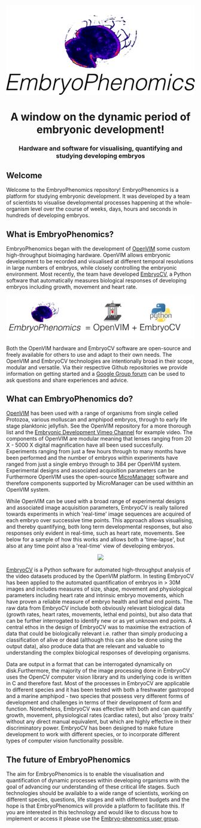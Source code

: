 <p align="center">
<img src="assets/embryophenomicslogo.png" width="600"/>
<h1 align="center">A window on the dynamic period of embryonic development!</h1>
<h3 align="center">Hardware and software for visualising, quantifying and studying developing embryos</h3>
</p>

## Welcome
Welcome to the EmbryoPhenomics repository! EmbryoPhenomics is a platform for studying embryonic development. It was developed by a team of scientists to visualise developmental processes happening at the whole-organism level over the course of weeks, days, hours and seconds in hundreds of developing embryos. 

## What is EmbryoPhenomics?
EmbryoPhenomics began with the development of [OpenVIM](http://www.openvim.org) some custom high-throughput bioimaging hardware. OpenVIM allows embryonic development to be recorded and visualised at different temporal resolutions in large numbers of embryos, while closely controlling the embryonic environment. Most recently, the team have developed [EmbryoCV](http://www.embryocv.org), a Python software that automatically measures biological responses of developing embryos including growth, movement and heart rate.

<img src="assets/EmbryoPhenomicsLogic.png" width="800"/>

Both the OpenVIM hardware and EmbryoCV software are open-source and freely available for others to use and adapt to their own needs. The OpenVIM and EmbryoCV technologies are intentionally broad in their scope, modular and versatile. Via their respective Github repositories we provide information on getting started and a [Google Group forum](https://groups.google.com/forum/#!forum/embryo-phenomics) can be used to ask questions and share experiences and advice.

## What can EmbryoPhenomics do?
[OpenVIM](http://www.openvim.org) has been used with a range of organisms from single celled Protozoa, various molluscan and amphipod embryos, through to early life stage planktonic jellyfish. See the OpenVIM repository for a more thorough list and the [Embryonic Development Vimeo Channel](http://www.vimeo.com/channels/embryonicdevelopment) for example video. The components of OpenVIM are modular meaning that lenses ranging from 20 X - 5000 X digital magnification have all been used succesfully. Experiments ranging from just a few hours through to many months have been performed and the number of embryos within experiments have ranged from just a single embryo through to 384 per OpenVIM system. Experimental designs and associated acquisition parameters can be Furthermore OpenVIM uses the open-source [MicroManager](https://micro-manager.org) software and therefore components supported by MicroManager can be used withthin an OpenVIM system. 

While OpenVIM can be used with a broad range of experimental designs and associated image acquisition parameters, EmbryoCV is really tailored towards experiments in which 'real-time' image sequences are acquired of each embryo over successive time points. This approach allows visualising, and thereby quantifying, both long term developmental responses, but also responses only evident in real-time, such as heart rate, movements. See below for a sample of how this works and allows both a 'time-lapse', but also at any time point also a 'real-time' view of developing embryos.

<p align="center">
<img src="assets/radixDevelopment.gif" width="400"/>


[EmbryoCV](http://www.embryocv.org) is a Python software for automated high-throughput analysis of the video datasets produced by the OpenVIM platform.  In testing EmbryoCV has been applied to the automated quantification of embryos in > 30M images and includes measures of size, shape, movement and physiological parameters including heart rate and intrinsic embryo movements, which have proven a reliable measure of embryo health and lethal end points. The raw data from EmbryoCV include both obviously relevant biological data (growth rates, heart rates, movements, lethal end points), but also data that can be further interrogated to identify new or as yet unknown end points. A central ethos in the design of EmbryoCV was to maximise the extraction of data that could be biologically relevant i.e. rather than simply producing a classification of alive or dead (although this can also be done using the output data), also produce data that are relevant and valuable to understanding the complex biological responses of developing organisms.

Data are output in a format that can be interrogated dynamically on disk.Furthermore, the majority of the image processing done in EmbryoCV uses the OpenCV computer vision library and its underlying code is written in C and therefore fast. Most of the processes in EmbryoCV are applicable to different species and it has been tested with both a freshwater gastropod and a marine amphipod - two species that possess very different forms of development and challenges in terms of their development of form and function. Nonetheless, EmbryoCV was effective with both and can quantify growth, movement, physiological rates (cardiac rates), but also 'proxy traits' without any direct manual equivalent, but which are highly effective in their discriminatory power. EmbryoCV has been designed to make future development to work with different species, or to incorporate different types of computer vision functionality possible.

## The future of EmbryoPhenomics
The aim for EmbryoPhenomics is to enable the visualisation and quantification of dynamic processes within developing organisms with the goal of advancing our understanding of these critical life stages. Such technologies should be available to a wide range of scientists, working on different species, questions, life stages and with different budgets and the hope is that EmbryoPhenomics will provide a platform to facilitate this. If you are interested in this technology and would like to discuss how to implement or access it please use the [Embryo-phenomics user group](https://groups.google.com/forum/#!forum/embryo-phenomics).
